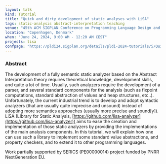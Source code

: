 ```yaml
---
layout: talk
kind: Tutorial
title: "Quick and dirty development of static analyses with LiSA"
tags: static-analysis abstract-interpretation teaching
venue: "45th ACM SIGPLAN Conference on Programming Language Design and Implementation (PLDI 2024)"
location: "Copenhagen, Denmark"
when: "June 24, 2024, 9:00 AM - 12:20 AM CEST"
projects: lisa
confpage: "https://pldi24.sigplan.org/details/pldi-2024-tutorials/5/Quick-and-dirty-development-of-static-analyses-with-LiSA"
---
```


### Abstract

The development of a fully semantic static analyzer based on the Abstract Interpretation theory requires theoretical knowledge, development skills, and quite a lot of time. Usually, such analyzers require the development of a parser, and several standard components for the analysis (such as fixpoint computations, standard abstraction of values and heap structures, etc..). Unfortunately, the current industrial trend is to develop and adopt syntactic analyzers (that are usually quite imprecise and unsound) instead of adopting more semantics approaches (usually more precise and sound[y]). LiSA (LIbrary for Static Analysis, [https://github.com/lisa-analyzer](https://github.com/lisa-analyzer)) aims to ease the creation and implementation of those static analyzers by providing the implementations of the main analysis components. In this tutorial, we will explain how one can use such a library to implement some standard value abstractions, and property checkers, and to extend it to other programming languages.

Work partially supported by SERICS (PE00000014) project funded by PNRR NextGeneration EU.
